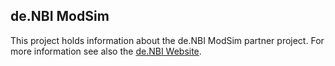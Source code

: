 ## de.NBI ModSim
This project holds information about the de.NBI ModSim partner project. For more information see also the [de.NBI Website](http://www.denbi.de). 
